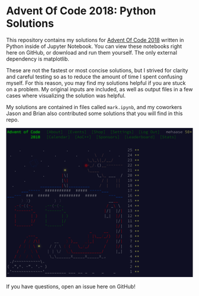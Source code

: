 # Advent Of Code 2018: Python Solutions

This repository contains my solutions for [Advent Of Code 2018](https://adventofcode.com/2018/)
written in Python inside of Jupyter Notebook. You can view these notebooks right here on GitHub,
or download and run them yourself. The only external dependency is matplotlib.

These are not the fastest or most concise solutions, but I strived for clarity and careful
testing so as to reduce the amount of time I spent confusing myself. For this reason, you may
find my solutions helpful if you are stuck on a problem. My original inputs are included,
as well as output files in a few cases where visualizing the solution was helpful.

My solutions are contained in files called `mark.ipynb`, and my coworkers Jason and Brian also
contributed some solutions that you will find in this repo.

![screenshot of completed advent of code](./screenshot.png "Completed AOC")

If you have questions, open an issue here on GitHub!

